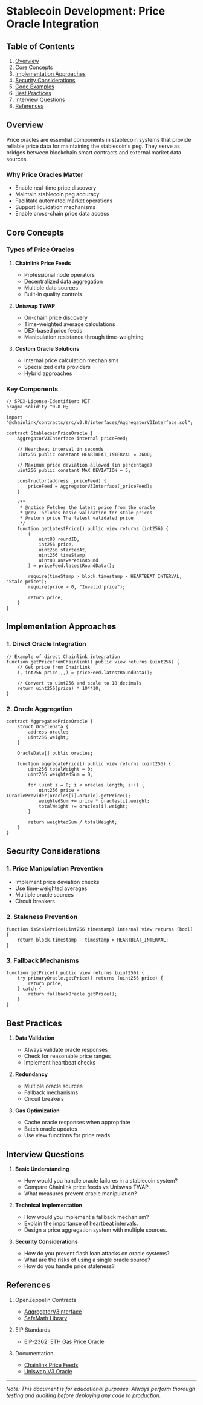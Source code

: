 # Stablecoin Development: Price Oracle Integration

## Table of Contents
1. [Overview](#overview)
2. [Core Concepts](#core-concepts)
3. [Implementation Approaches](#implementation-approaches)
4. [Security Considerations](#security-considerations)
5. [Code Examples](#code-examples)
6. [Best Practices](#best-practices)
7. [Interview Questions](#interview-questions)
8. [References](#references)

## Overview
Price oracles are essential components in stablecoin systems that provide reliable price data for maintaining the stablecoin's peg. They serve as bridges between blockchain smart contracts and external market data sources.

### Why Price Oracles Matter
- Enable real-time price discovery
- Maintain stablecoin peg accuracy
- Facilitate automated market operations
- Support liquidation mechanisms
- Enable cross-chain price data access

## Core Concepts

### Types of Price Oracles
1. **Chainlink Price Feeds**
   - Professional node operators
   - Decentralized data aggregation
   - Multiple data sources
   - Built-in quality controls

2. **Uniswap TWAP**
   - On-chain price discovery
   - Time-weighted average calculations
   - DEX-based price feeds
   - Manipulation resistance through time-weighting

3. **Custom Oracle Solutions**
   - Internal price calculation mechanisms
   - Specialized data providers
   - Hybrid approaches

### Key Components
```solidity
// SPDX-License-Identifier: MIT
pragma solidity ^0.8.0;

import "@chainlink/contracts/src/v0.8/interfaces/AggregatorV3Interface.sol";

contract StablecoinPriceOracle {
    AggregatorV3Interface internal priceFeed;
    
    // Heartbeat interval in seconds
    uint256 public constant HEARTBEAT_INTERVAL = 3600;
    
    // Maximum price deviation allowed (in percentage)
    uint256 public constant MAX_DEVIATION = 5;
    
    constructor(address _priceFeed) {
        priceFeed = AggregatorV3Interface(_priceFeed);
    }
    
    /**
     * @notice Fetches the latest price from the oracle
     * @dev Includes basic validation for stale prices
     * @return price The latest validated price
     */
    function getLatestPrice() public view returns (int256) {
        (
            uint80 roundID,
            int256 price,
            uint256 startedAt,
            uint256 timeStamp,
            uint80 answeredInRound
        ) = priceFeed.latestRoundData();
        
        require(timeStamp > block.timestamp - HEARTBEAT_INTERVAL, "Stale price");
        require(price > 0, "Invalid price");
        
        return price;
    }
}
```

## Implementation Approaches

### 1. Direct Oracle Integration
```solidity
// Example of direct Chainlink integration
function getPriceFromChainlink() public view returns (uint256) {
    // Get price from Chainlink
    (, int256 price,,,) = priceFeed.latestRoundData();
    
    // Convert to uint256 and scale to 18 decimals
    return uint256(price) * 10**10;
}
```

### 2. Oracle Aggregation
```solidity
contract AggregatedPriceOracle {
    struct OracleData {
        address oracle;
        uint256 weight;
    }
    
    OracleData[] public oracles;
    
    function aggregatePrice() public view returns (uint256) {
        uint256 totalWeight = 0;
        uint256 weightedSum = 0;
        
        for (uint i = 0; i < oracles.length; i++) {
            uint256 price = IOracleProvider(oracles[i].oracle).getPrice();
            weightedSum += price * oracles[i].weight;
            totalWeight += oracles[i].weight;
        }
        
        return weightedSum / totalWeight;
    }
}
```

## Security Considerations

### 1. Price Manipulation Prevention
- Implement price deviation checks
- Use time-weighted averages
- Multiple oracle sources
- Circuit breakers

### 2. Staleness Prevention
```solidity
function isStalePrice(uint256 timestamp) internal view returns (bool) {
    return block.timestamp - timestamp > HEARTBEAT_INTERVAL;
}
```

### 3. Fallback Mechanisms
```solidity
function getPrice() public view returns (uint256) {
    try primaryOracle.getPrice() returns (uint256 price) {
        return price;
    } catch {
        return fallbackOracle.getPrice();
    }
}
```

## Best Practices

1. **Data Validation**
   - Always validate oracle responses
   - Check for reasonable price ranges
   - Implement heartbeat checks

2. **Redundancy**
   - Multiple oracle sources
   - Fallback mechanisms
   - Circuit breakers

3. **Gas Optimization**
   - Cache oracle responses when appropriate
   - Batch oracle updates
   - Use view functions for price reads

## Interview Questions

1. **Basic Understanding**
   - How would you handle oracle failures in a stablecoin system?
   - Compare Chainlink price feeds vs Uniswap TWAP.
   - What measures prevent oracle manipulation?

2. **Technical Implementation**
   - How would you implement a fallback mechanism?
   - Explain the importance of heartbeat intervals.
   - Design a price aggregation system with multiple sources.

3. **Security Considerations**
   - How do you prevent flash loan attacks on oracle systems?
   - What are the risks of using a single oracle source?
   - How do you handle price staleness?

## References

1. OpenZeppelin Contracts
   - [AggregatorV3Interface](https://github.com/smartcontractkit/chainlink/blob/develop/contracts/src/v0.8/interfaces/AggregatorV3Interface.sol)
   - [SafeMath Library](https://github.com/OpenZeppelin/openzeppelin-contracts/blob/master/contracts/utils/math/SafeMath.sol)

2. EIP Standards
   - [EIP-2362: ETH Gas Price Oracle](https://eips.ethereum.org/EIPS/eip-2362)

3. Documentation
   - [Chainlink Price Feeds](https://docs.chain.link/data-feeds)
   - [Uniswap V3 Oracle](https://docs.uniswap.org/concepts/protocol/oracle)

---

*Note: This document is for educational purposes. Always perform thorough testing and auditing before deploying any code to production.*
